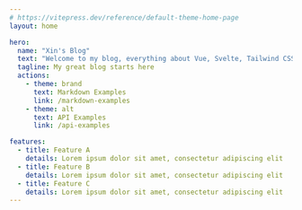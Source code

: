 ```yaml
---
# https://vitepress.dev/reference/default-theme-home-page
layout: home

hero:
  name: "Xin's Blog"
  text: "Welcome to my blog, everything about Vue, Svelte, Tailwind CSS"
  tagline: My great blog starts here
  actions:
    - theme: brand
      text: Markdown Examples
      link: /markdown-examples
    - theme: alt
      text: API Examples
      link: /api-examples

features:
  - title: Feature A
    details: Lorem ipsum dolor sit amet, consectetur adipiscing elit
  - title: Feature B
    details: Lorem ipsum dolor sit amet, consectetur adipiscing elit
  - title: Feature C
    details: Lorem ipsum dolor sit amet, consectetur adipiscing elit
---
```


